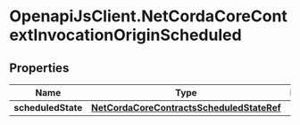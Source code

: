 # OpenapiJsClient.NetCordaCoreContextInvocationOriginScheduled

## Properties

Name | Type | Description | Notes
------------ | ------------- | ------------- | -------------
**scheduledState** | [**NetCordaCoreContractsScheduledStateRef**](NetCordaCoreContractsScheduledStateRef.md) |  | [optional] 


